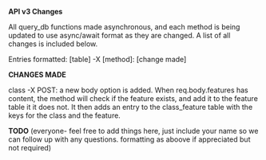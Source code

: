 **API v3 Changes**

All query_db functions made asynchronous, and each method is being updated to use async/await format as they are changed. A list of all changes is included below.

Entries formatted: [table] -X [method]: [change made]

**CHANGES MADE**

class -X POST: a new body option is added. When req.body.features has content, the method will check if the feature exists, and add it to the feature table it it does not. It then adds an entry to the class_feature table with the keys for the class and the feature.


**TODO** (everyone- feel free to add things here, just include your name so we can follow up with any questions. formatting as aboove if appreciated but not required)


